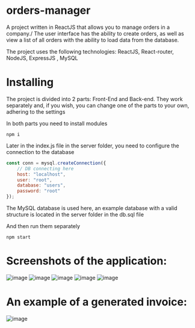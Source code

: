 # orders-manager
A project written in ReactJS that allows you to manage orders in a company./
The user interface has the ability to create orders, as well as view a list of all orders with the ability to load data from the database.

The project uses the following technologies: ReactJS, React-router, NodeJS, ExpressJS , MySQL

# Installing

The project is divided into 2 parts: Front-End and Back-end.
They work separately and, if you wish, you can change one of the parts to your own, adhering to the settings

In both parts you need to install modules

```
npm i
```
Later in the index.js file in the server folder, you need to configure the connection to the database
```javascript
const conn = mysql.createConnection({
    // DB connecting here
    host: "localhost",
    user: "root",
    database: "users",
    password: "root"
});
```

The MySQL database is used here, an example database with a valid structure is located in the server folder in the db.sql file

And then run them separately

```
npm start
```

# Screenshots of the application:
![image](https://user-images.githubusercontent.com/47272018/109397743-ed3d0880-7940-11eb-8138-cdb6db64f6d2.png)
![image](https://user-images.githubusercontent.com/47272018/109397766-16f62f80-7941-11eb-9aa9-38b34471e8e8.png)
![image](https://user-images.githubusercontent.com/47272018/109397772-1cec1080-7941-11eb-8e5e-8ad3bd91a7d9.png)
![image](https://user-images.githubusercontent.com/47272018/109397774-21b0c480-7941-11eb-8678-6888ca130434.png)
![image](https://user-images.githubusercontent.com/47272018/109397835-82400180-7941-11eb-8f03-2034a5c273f1.png)


# An example of a generated invoice: 
![image](https://user-images.githubusercontent.com/47272018/109397797-3d1bcf80-7941-11eb-9334-a0f923314b77.png)





